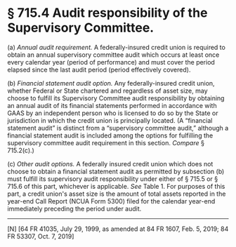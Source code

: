 # § 715.4   Audit responsibility of the Supervisory Committee.

(a) *Annual audit requirement.* A federally-insured credit union is required to obtain an annual supervisory committee audit which occurs at least once every calendar year (period of performance) and must cover the period elapsed since the last audit period (period effectively covered).


(b) *Financial statement audit option.* Any federally-insured credit union, whether Federal or State chartered and regardless of asset size, may choose to fulfill its Supervisory Committee audit responsibility by obtaining an annual audit of its financial statements performed in accordance with GAAS by an independent person who is licensed to do so by the State or jurisdiction in which the credit union is principally located. (A “financial statement audit” is distinct from a “supervisory committee audit,” although a financial statement audit is included among the options for fulfilling the supervisory committee audit requirement in this section. *Compare* § 715.2(c).)


(c) *Other audit options.* A federally insured credit union which does not choose to obtain a financial statement audit as permitted by subsection (b) must fulfill its supervisory audit responsibility under either of § 715.5 or § 715.6 of this part, whichever is applicable. *See* Table 1. For purposes of this part, a credit union's asset size is the amount of total assets reported in the year-end Call Report (NCUA Form 5300) filed for the calendar year-end immediately preceding the period under audit.





---

[N] [64 FR 41035, July 29, 1999, as amended at 84 FR 1607, Feb. 5, 2019; 84 FR 53307, Oct. 7, 2019]







